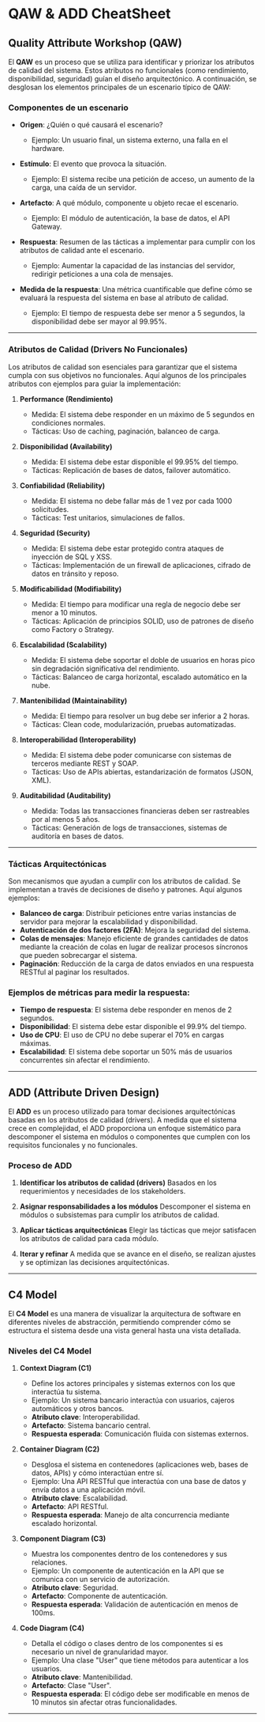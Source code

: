 # QAW & ADD CheatSheet

## Quality Attribute Workshop (QAW)

El **QAW** es un proceso que se utiliza para identificar y priorizar los atributos de calidad del sistema. Estos atributos no funcionales (como rendimiento, disponibilidad, seguridad) guían el diseño arquitectónico. A continuación, se desglosan los elementos principales de un escenario típico de QAW:

### Componentes de un escenario

- **Origen**: ¿Quién o qué causará el escenario?
  - Ejemplo: Un usuario final, un sistema externo, una falla en el hardware.

- **Estímulo**: El evento que provoca la situación.
  - Ejemplo: El sistema recibe una petición de acceso, un aumento de la carga, una caída de un servidor.

- **Artefacto**: A qué módulo, componente u objeto recae el escenario.
  - Ejemplo: El módulo de autenticación, la base de datos, el API Gateway.

- **Respuesta**: Resumen de las tácticas a implementar para cumplir con los atributos de calidad ante el escenario.
  - Ejemplo: Aumentar la capacidad de las instancias del servidor, redirigir peticiones a una cola de mensajes.

- **Medida de la respuesta**: Una métrica cuantificable que define cómo se evaluará la respuesta del sistema en base al atributo de calidad.
  - Ejemplo: El tiempo de respuesta debe ser menor a 5 segundos, la disponibilidad debe ser mayor al 99.95%.

---

### Atributos de Calidad (Drivers No Funcionales)

Los atributos de calidad son esenciales para garantizar que el sistema cumpla con sus objetivos no funcionales. Aquí algunos de los principales atributos con ejemplos para guiar la implementación:

1. **Performance (Rendimiento)**
   - Medida: El sistema debe responder en un máximo de 5 segundos en condiciones normales.
   - Tácticas: Uso de caching, paginación, balanceo de carga.

2. **Disponibilidad (Availability)**
   - Medida: El sistema debe estar disponible el 99.95% del tiempo.
   - Tácticas: Replicación de bases de datos, failover automático.

3. **Confiabilidad (Reliability)**
   - Medida: El sistema no debe fallar más de 1 vez por cada 1000 solicitudes.
   - Tácticas: Test unitarios, simulaciones de fallos.

4. **Seguridad (Security)**
   - Medida: El sistema debe estar protegido contra ataques de inyección de SQL y XSS.
   - Tácticas: Implementación de un firewall de aplicaciones, cifrado de datos en tránsito y reposo.

5. **Modificabilidad (Modifiability)**
   - Medida: El tiempo para modificar una regla de negocio debe ser menor a 10 minutos.
   - Tácticas: Aplicación de principios SOLID, uso de patrones de diseño como Factory o Strategy.

6. **Escalabilidad (Scalability)**
   - Medida: El sistema debe soportar el doble de usuarios en horas pico sin degradación significativa del rendimiento.
   - Tácticas: Balanceo de carga horizontal, escalado automático en la nube.

7. **Mantenibilidad (Maintainability)**
   - Medida: El tiempo para resolver un bug debe ser inferior a 2 horas.
   - Tácticas: Clean code, modularización, pruebas automatizadas.

8. **Interoperabilidad (Interoperability)**
   - Medida: El sistema debe poder comunicarse con sistemas de terceros mediante REST y SOAP.
   - Tácticas: Uso de APIs abiertas, estandarización de formatos (JSON, XML).

9. **Auditabilidad (Auditability)**
   - Medida: Todas las transacciones financieras deben ser rastreables por al menos 5 años.
   - Tácticas: Generación de logs de transacciones, sistemas de auditoría en bases de datos.

---

### Tácticas Arquitectónicas

Son mecanismos que ayudan a cumplir con los atributos de calidad. Se implementan a través de decisiones de diseño y patrones. Aquí algunos ejemplos:

- **Balanceo de carga**: Distribuir peticiones entre varias instancias de servidor para mejorar la escalabilidad y disponibilidad.
- **Autenticación de dos factores (2FA)**: Mejora la seguridad del sistema.
- **Colas de mensajes**: Manejo eficiente de grandes cantidades de datos mediante la creación de colas en lugar de realizar procesos síncronos que pueden sobrecargar el sistema.
- **Paginación**: Reducción de la carga de datos enviados en una respuesta RESTful al paginar los resultados.

### Ejemplos de métricas para medir la respuesta:

- **Tiempo de respuesta**: El sistema debe responder en menos de 2 segundos.
- **Disponibilidad**: El sistema debe estar disponible el 99.9% del tiempo.
- **Uso de CPU**: El uso de CPU no debe superar el 70% en cargas máximas.
- **Escalabilidad**: El sistema debe soportar un 50% más de usuarios concurrentes sin afectar el rendimiento.

---

## ADD (Attribute Driven Design)

El **ADD** es un proceso utilizado para tomar decisiones arquitectónicas basadas en los atributos de calidad (drivers). A medida que el sistema crece en complejidad, el ADD proporciona un enfoque sistemático para descomponer el sistema en módulos o componentes que cumplen con los requisitos funcionales y no funcionales.

### Proceso de ADD

1. **Identificar los atributos de calidad (drivers)**
   Basados en los requerimientos y necesidades de los stakeholders.

2. **Asignar responsabilidades a los módulos**
   Descomponer el sistema en módulos o subsistemas para cumplir los atributos de calidad.

3. **Aplicar tácticas arquitectónicas**
   Elegir las tácticas que mejor satisfacen los atributos de calidad para cada módulo.

4. **Iterar y refinar**
   A medida que se avance en el diseño, se realizan ajustes y se optimizan las decisiones arquitectónicas.

---

## C4 Model

El **C4 Model** es una manera de visualizar la arquitectura de software en diferentes niveles de abstracción, permitiendo comprender cómo se estructura el sistema desde una vista general hasta una vista detallada.

### Niveles del C4 Model

1. **Context Diagram (C1)**
   - Define los actores principales y sistemas externos con los que interactúa tu sistema.
   - Ejemplo: Un sistema bancario interactúa con usuarios, cajeros automáticos y otros bancos.
   - **Atributo clave**: Interoperabilidad.
   - **Artefacto**: Sistema bancario central.
   - **Respuesta esperada**: Comunicación fluida con sistemas externos.

2. **Container Diagram (C2)**
   - Desglosa el sistema en contenedores (aplicaciones web, bases de datos, APIs) y cómo interactúan entre sí.
   - Ejemplo: Una API RESTful que interactúa con una base de datos y envía datos a una aplicación móvil.
   - **Atributo clave**: Escalabilidad.
   - **Artefacto**: API RESTful.
   - **Respuesta esperada**: Manejo de alta concurrencia mediante escalado horizontal.

3. **Component Diagram (C3)**
   - Muestra los componentes dentro de los contenedores y sus relaciones.
   - Ejemplo: Un componente de autenticación en la API que se comunica con un servicio de autorización.
   - **Atributo clave**: Seguridad.
   - **Artefacto**: Componente de autenticación.
   - **Respuesta esperada**: Validación de autenticación en menos de 100ms.

4. **Code Diagram (C4)**
   - Detalla el código o clases dentro de los componentes si es necesario un nivel de granularidad mayor.
   - Ejemplo: Una clase "User" que tiene métodos para autenticar a los usuarios.
   - **Atributo clave**: Mantenibilidad.
   - **Artefacto**: Clase "User".
   - **Respuesta esperada**: El código debe ser modificable en menos de 10 minutos sin afectar otras funcionalidades.

---